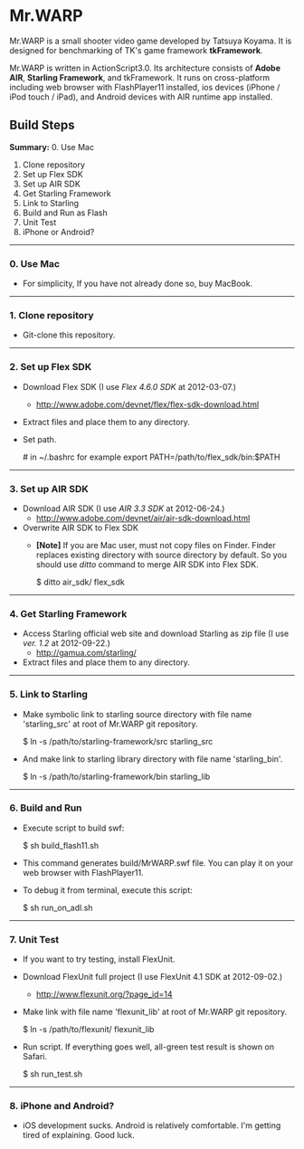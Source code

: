# Mr.WARP

Mr.WARP is a small shooter video game developed by Tatsuya Koyama.
It is designed for benchmarking of TK's game framework **tkFramework**.

Mr.WARP is written in ActionScript3.0. Its architecture consists of **Adobe AIR**,
**Starling Framework**, and tkFramework. It runs on cross-platform including
web browser with FlashPlayer11 installed, ios devices (iPhone / iPod touch / iPad),
and Android devices with AIR runtime app installed.

## Build Steps

**Summary:**
  0. Use Mac
  1. Clone repository
  2. Set up Flex SDK
  3. Set up AIR SDK
  4. Get Starling Framework
  5. Link to Starling
  6. Build and Run as Flash
  7. Unit Test
  8. iPhone or Android?


----
### 0. Use Mac

* For simplicity, If you have not already done so, buy MacBook.


----
### 1. Clone repository

* Git-clone this repository.


----
### 2. Set up Flex SDK

* Download Flex SDK (I use *Flex 4.6.0 SDK* at 2012-03-07.)
  * http://www.adobe.com/devnet/flex/flex-sdk-download.html
* Extract files and place them to any directory.
* Set path.

    \# in ~/.bashrc for example
    export PATH=/path/to/flex_sdk/bin:$PATH


----
### 3. Set up AIR SDK

* Download AIR SDK (I use *AIR 3.3 SDK* at 2012-06-24.)
  * http://www.adobe.com/devnet/air/air-sdk-download.html
* Overwrite AIR SDK to Flex SDK
  * **[Note]** If you are Mac user, must not copy files on Finder.
    Finder replaces existing directory with source directory by default.
    So you should use *ditto* command to merge AIR SDK into Flex SDK.

    $ ditto air_sdk/ flex_sdk


----
### 4. Get Starling Framework

* Access Starling official web site and download Starling as zip file
  (I use *ver. 1.2* at 2012-09-22.)
  * http://gamua.com/starling/
* Extract files and place them to any directory.


----
### 5. Link to Starling

* Make symbolic link to starling source directory with file name 'starling_src'
  at root of Mr.WARP git repository.

    $ ln -s /path/to/starling-framework/src starling_src

* And make link to starling library directory with file name 'starling_bin'.

    $ ln -s /path/to/starling-framework/bin starling_lib


----
### 6. Build and Run

* Execute script to build swf:

    $ sh build_flash11.sh

* This command generates build/MrWARP.swf file.
  You can play it on your web browser with FlashPlayer11.

* To debug it from terminal, execute this script:

    $ sh run_on_adl.sh


----
### 7. Unit Test

* If you want to try testing, install FlexUnit.

* Download FlexUnit full project (I use FlexUnit 4.1 SDK at 2012-09-02.)
  * http://www.flexunit.org/?page_id=14

* Make link with file name 'flexunit_lib' at root of Mr.WARP git repository.

    $ ln -s /path/to/flexunit/ flexunit_lib

* Run script. If everything goes well, all-green test result is shown on Safari.

    $ sh run_test.sh


----
### 8. iPhone and Android?

* iOS development sucks. Android is relatively comfortable.
  I'm getting tired of explaining. Good luck.






